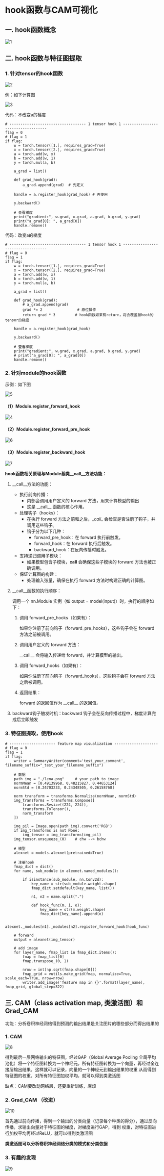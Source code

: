 # hook函数与CAM可视化
## 一. hook函数概念
![1](docs/ai-self-learning-main/从python开始的ai学习/深度学习%20pytorch/20.%20hook函数与CAM可视化/pcs/1.png "1")
## 二. hook函数与特征图提取
### 1. 针对tensor的hook函数
![2](docs/ai-self-learning-main/从python开始的ai学习/深度学习%20pytorch/20.%20hook函数与CAM可视化/pcs/2.png "2")

例：如下计算图

![3](docs/ai-self-learning-main/从python开始的ai学习/深度学习%20pytorch/20.%20hook函数与CAM可视化/pcs/3.png "3")

代码：不改变a的梯度
```
# ----------------------------------- 1 tensor hook 1 -----------------------------------
flag = 0
# flag = 1
if flag:
    w = torch.tensor([1.], requires_grad=True)
    x = torch.tensor([2.], requires_grad=True)
    a = torch.add(w, x)
    b = torch.add(w, 1)
    y = torch.mul(a, b)

    a_grad = list()

    def grad_hook(grad):
        a_grad.append(grad)  # 先定义

    handle = a.register_hook(grad_hook) # 再使用

    y.backward()

    # 查看梯度
    print("gradient:", w.grad, x.grad, a.grad, b.grad, y.grad)
    print("a_grad[0]: ", a_grad[0])
    handle.remove()
```

代码：改变a的梯度
```
# ----------------------------------- 1 tensor hook 1 -----------------------------------
# flag = 0
flag = 1
if flag:
    w = torch.tensor([1.], requires_grad=True)
    x = torch.tensor([2.], requires_grad=True)
    a = torch.add(w, x)
    b = torch.add(w, 1)
    y = torch.mul(a, b)

    a_grad = list()

    def grad_hook(grad):
        # a_grad.append(grad)
        grad *= 2                # 原位操作
        return grad * 3         # hook函数如果有return，将会覆盖被hook的tensor的梯度

    handle = a.register_hook(grad_hook)

    y.backward()

    # 查看梯度
    print("gradient:", w.grad, x.grad, a.grad, b.grad, y.grad)
    # print("a_grad[0]: ", a_grad[0])
    handle.remove()
```
### 2. 针对module的hook函数
示例：如下图

![5](docs/ai-self-learning-main/从python开始的ai学习/深度学习%20pytorch/20.%20hook函数与CAM可视化/pcs/5.png "5")

#### （1）Module.register_forward_hook
![4](docs/ai-self-learning-main/从python开始的ai学习/深度学习%20pytorch/20.%20hook函数与CAM可视化/pcs/4.png "4")

#### （2）Module.register_forward_pre_hook
![6](docs/ai-self-learning-main/从python开始的ai学习/深度学习%20pytorch/20.%20hook函数与CAM可视化/pcs/6.png "6")

#### （3）Module.register_backward_hook
![7](docs/ai-self-learning-main/从python开始的ai学习/深度学习%20pytorch/20.%20hook函数与CAM可视化/pcs/7.png "7")

**hook函数相关原理与Module基类\_\_call\_\_方法功能：**
1. \_\_call\_\_方法的功能：
    - 执行前向传播：
        - 内部会调用用户定义的 forward 方法，用来计算模型的输出
        - 这是 \_\_call\_\_ 函数的核心作用。
    - 处理钩子（hooks）：
        - 在执行 forward 方法之前和之后，\__call__ 会检查是否注册了钩子，并调用这些钩子。
        - 钩子分为以下几种：
            - forward_pre_hook：在 forward 执行前触发。
            - forward_hook：在 forward 执行后触发。
            - backward_hook：在反向传播时触发。
    - 支持递归调用子模块：
        - 如果模型包含子模块，__call__ 会确保这些子模块的 forward 方法也被正确调用。
    - 保证计算图的构建：
        - 处理输入张量，确保在执行 forward 方法时构建正确的计算图。
2. \__call__函数的执行顺序：

    调用一个 nn.Module 实例（如 output = model(input)）时，执行的顺序如下：
    1. 调用 forward_pre_hooks（如果有）：
        
        如果你注册了前向钩子（forward_pre_hooks），这些钩子会在 forward 方法之前被调用。

    2. 调用用户定义的 forward 方法：

        \_\_call\__ 会将输入传递给 forward，并计算模型的输出。

    3. 调用 forward_hooks（如果有）：

        如果你注册了前向钩子（forward_hooks），这些钩子会在 forward 方法之后被调用。
    
    4. 返回结果：

        forward 的返回值作为 \_\_call\_\_ 的返回值。

3. backward钩子触发时机：backward 钩子会在反向传播过程中，梯度计算完成后立即触发

### 3. 特征图提取，使用hook
```
# --------------------- feature map visualization --------------------
# flag = 0
flag = 1
if flag:
    writer = SummaryWriter(comment='test_your_comment', filename_suffix="_test_your_filename_suffix")

    # 数据
    path_img = "./lena.png"     # your path to image
    normMean = [0.49139968, 0.48215827, 0.44653124]
    normStd = [0.24703233, 0.24348505, 0.26158768]

    norm_transform = transforms.Normalize(normMean, normStd)
    img_transforms = transforms.Compose([
        transforms.Resize((224, 224)),
        transforms.ToTensor(),
        norm_transform
    ])

    img_pil = Image.open(path_img).convert('RGB')
    if img_transforms is not None:
        img_tensor = img_transforms(img_pil)
    img_tensor.unsqueeze_(0)    # chw --> bchw

    # 模型
    alexnet = models.alexnet(pretrained=True)

    # 注册hook
    fmap_dict = dict()
    for name, sub_module in alexnet.named_modules():

        if isinstance(sub_module, nn.Conv2d):
            key_name = str(sub_module.weight.shape)
            fmap_dict.setdefault(key_name, list())

            n1, n2 = name.split(".")

            def hook_func(m, i, o):
                key_name = str(m.weight.shape)
                fmap_dict[key_name].append(o)

            alexnet._modules[n1]._modules[n2].register_forward_hook(hook_func)

    # forward
    output = alexnet(img_tensor)

    # add image
    for layer_name, fmap_list in fmap_dict.items():
        fmap = fmap_list[0]
        fmap.transpose_(0, 1)

        nrow = int(np.sqrt(fmap.shape[0]))
        fmap_grid = vutils.make_grid(fmap, normalize=True, scale_each=True, nrow=nrow)
        writer.add_image('feature map in {}'.format(layer_name), fmap_grid, global_step=322)
```
## 三. CAM（class activation map, 类激活图）和 Grad_CAM
功能：分析卷积神经网络得到预测的输出结果是关注图片的哪些部分而得出结果的

### 1. CAM
![8](docs/ai-self-learning-main/从python开始的ai学习/深度学习%20pytorch/20.%20hook函数与CAM可视化/pcs/8.png "8")

得到最后一层网络输出的特征图，经过GAP（Global Average Pooling 全局平均池化）将一个特征图转换为一个神经元，所有特征图转换为一个向量，再经过全连接层输出结果，这样就可以记录，向量的一个神经元到输出结果的权重
从而得到特征图的权重，对所有特征图加权平均，就可以得到类激活图

缺点：CAM要改动网络层，还要重新训练，麻烦

### 2. Grad_CAM （改进）
![10](docs/ai-self-learning-main/从python开始的ai学习/深度学习%20pytorch/20.%20hook函数与CAM可视化/pcs/10.png "10")

首先通过前向传播，得到一个输出的分类向量（记录每个种类的得分），通过反向传播，求输出向量对于特征图的梯度，对梯度进行GAP，得到
权重，对特征图进行加权平均再经过ReLU，就可以得到类激活图

**类激活图可以分析卷积神经网络分类的模式和分类依据**

### 3. 有趣的发现
![9](docs/ai-self-learning-main/从python开始的ai学习/深度学习%20pytorch/20.%20hook函数与CAM可视化/pcs/9.png "9")